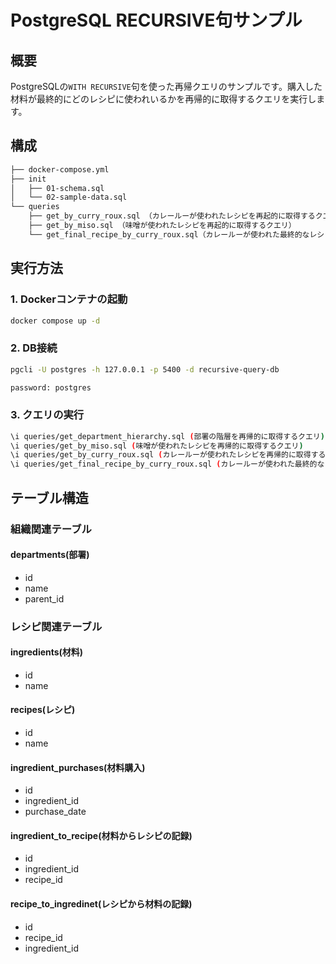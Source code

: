 # PostgreSQL RECURSIVE句サンプル

## 概要

PostgreSQLの`WITH RECURSIVE`句を使った再帰クエリのサンプルです。購入した材料が最終的にどのレシピに使われいるかを再帰的に取得するクエリを実行します。

## 構成

```bash
├── docker-compose.yml
├── init
│   ├── 01-schema.sql
│   └── 02-sample-data.sql
└── queries
    ├── get_by_curry_roux.sql （カレールーが使われたレシピを再起的に取得するクエリ）
    ├── get_by_miso.sql （味噌が使われたレシピを再起的に取得するクエリ）
    └── get_final_recipe_by_curry_roux.sql（カレールーが使われた最終的なレシピを再起的に取得するクエリ）
```

## 実行方法

### 1. Dockerコンテナの起動

```bash
docker compose up -d
```

### 2. DB接続

```bash
pgcli -U postgres -h 127.0.0.1 -p 5400 -d recursive-query-db

password: postgres
```

### 3. クエリの実行

```bash
\i queries/get_department_hierarchy.sql (部署の階層を再帰的に取得するクエリ)
\i queries/get_by_miso.sql (味噌が使われたレシピを再帰的に取得するクエリ)
\i queries/get_by_curry_roux.sql (カレールーが使われたレシピを再帰的に取得するクエリ)
\i queries/get_final_recipe_by_curry_roux.sql (カレールーが使われた最終的なレシピを再帰的に取得するクエリ)
```

## テーブル構造

### 組織関連テーブル

#### departments(部署)

- id
- name
- parent_id

### レシピ関連テーブル

#### ingredients(材料)

- id
- name

#### recipes(レシピ)

- id
- name

#### ingredient_purchases(材料購入)

- id
- ingredient_id
- purchase_date

#### ingredient_to_recipe(材料からレシピの記録)

- id
- ingredient_id
- recipe_id

#### recipe_to_ingredinet(レシピから材料の記録)

- id
- recipe_id
- ingredient_id
